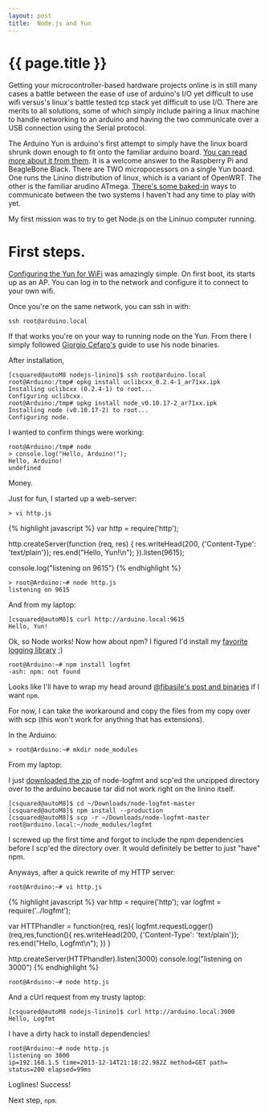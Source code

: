 ```yaml
---
layout: post
title:  Node.js and Yun
---
```


{{ page.title }}
================

Getting your microcontroller-based hardware projects online is in still
many cases a battle between the ease of use of arduino's I/O yet difficult
to use wifi versus's linux's battle tested tcp stack yet difficult to use
I/O.  There are merits to all solutions, some of which simply include
pairing a linux machine to handle networking to an arduino and having the two
communicate over a USB connection using the Serial protocol.

The Arduino Yun is arduino's first attempt to simply have the linux board shrunk down
enough to fit onto the familiar arduino board.
[You can read more about it from them](http://arduino.cc/en/Main/ArduinoBoardYun?from=Main.ArduinoYUN).
It is a welcome answer to the Raspberry Pi and BeagleBone
Black.  There are TWO micropocessors on a single Yun board.  One runs the Linino distribution
of linux, which is a variant of OpenWRT.  The other is the familiar arudino ATmega.
[There's some baked-in](http://arduino.cc/en/Guide/ArduinoYun#toc16) ways to communicate between
the two systems I haven't had any time to play with yet.

My first mission was to try to get Node.js on the Lininuo computer running.

# First steps.

[Configuring the Yun for WiFi](http://arduino.cc/en/Guide/ArduinoYun#toc13) was amazingly simple.
On first boot, its starts up as an AP.  You can log in to the network and configure it to connect
to your own wifi.

Once you're on the same network, you can ssh in with:

    ssh root@arduino.local

If that works you're on your way to running node on the Yun.
From there I simply followed
[Giorgio Cefaro's](http://giorgiocefaro.com/blog/installing-node-js-on-arduino-yun)
guide to use his node binaries.

After installation,

    [csquared@autoM8 nodejs-linino]$ ssh root@arduino.local
    root@Arduino:/tmp# opkg install uclibcxx_0.2.4-1_ar71xx.ipk
    Installing uclibcxx (0.2.4-1) to root...
    Configuring uclibcxx.
    root@Arduino:/tmp# opkg install node_v0.10.17-2_ar71xx.ipk
    Installing node (v0.10.17-2) to root...
    Configuring node.

I wanted to confirm things were working:

    root@Arduino:/tmp# node
    > console.log("Hello, Arduino!");
    Hello, Arduino!
    undefined

Money.

Just for fun, I started up a web-server:

    > vi http.js


{% highlight javascript %}
var http = require('http');

http.createServer(function (req, res) {
  res.writeHead(200, {'Content-Type': 'text/plain'});
  res.end("Hello, Yun!\n");
}).listen(9615);

console.log("listening on 9615")
{% endhighlight %}


    > root@Arduino:~# node http.js
    listening on 9615


And from my laptop:

    [csquared@autoM8]$ curl http://arduino.local:9615
    Hello, Yun!

Ok, so Node works!  Now how about npm?  I figured I'd install my
[favorite logging library](https://github.com/csquared/node-logfmt)
;)

    root@Arduino:~# npm install logfmt
    -ash: npm: not found

Looks like I'll have to wrap my head around
[@fibasile's post and binaries](http://fibasile.github.io/compiling-nodejs-for-arduino-yun.html)
 if I want `npm`.

For now, I can take the workaround
and copy the files from my copy over with scp (this won't work for anything that
has extensions).

In the Arduino:

    > root@Arduino:~# mkdir node_modules


From my laptop:

I just
[downloaded the zip](https://github.com/csquared/node-logfmt/archive/master.zip)
of node-logfmt and scp'ed the unzipped directory over to the arduino because
tar did not work right on the linino itself.

    [csquared@autoM8]$ cd ~/Downloads/node-logfmt-master
    [csquared@autoM8]$ npm install --production
    [csquared@autoM8]$ scp -r ~/Downloads/node-logfmt-master root@arduino.local:~/node_modules/logfmt


I screwed up the first time and forgot to include the npm dependencies before I scp'ed the directory over.
It would definitely be better to just "have" npm.

Anyways, after a quick rewrite of my HTTP server:

    root@Arduino:~# vi http.js

{% highlight javascript %}
var http = require('http');
var logfmt = require('../logfmt');

var HTTPhandler = function(req, res){
  logfmt.requestLogger()(req,res,function(){
    res.writeHead(200, {'Content-Type': 'text/plain'});
    res.end("Hello, Logfmt\n");
  })
}

http.createServer(HTTPhandler).listen(3000)
console.log("listening on 3000")
{% endhighlight %}


    root@Arduino:~# node http.js

And a cUrl request from my trusty laptop:

    [csquared@autoM8 nodejs-linino]$ curl http://arduino.local:3000
    Hello, Logfmt

I have a dirty hack to install dependencies!

    root@Arduino:~# node http.js
    listening on 3000
    ip=192.168.1.5 time=2013-12-14T21:18:22.982Z method=GET path= status=200 elapsed=99ms

Loglines!  Success!

Next step, `npm`.
